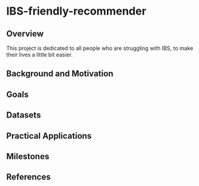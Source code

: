 # IBS-friendly-recommender

## Overview
This project is dedicated to all people who are struggling with IBS, to make their lives a little bit easier.

## Background and Motivation


## Goals

## Datasets

## Practical Applications

## Milestones

## References
